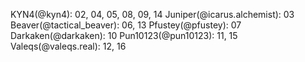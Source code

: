 KYN4(@kyn4): 02, 04, 05, 08, 09, 14
Juniper(@icarus.alchemist): 03
Beaver(@tactical_beaver): 06, 13
Pfustey(@pfustey): 07
Darkaken(@darkaken): 10
Pun10123(@pun10123): 11, 15
Valeqs(@valeqs.real): 12, 16



